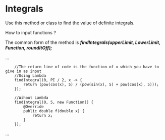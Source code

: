 # Integrals
Use this method or class to find the value of definite integrals.

How to input functions ?

The common form of the method is _**findIntegrals(upperLimit, LowerLimit, Function, roundItOff);**_

...

        //The return line of code is the function of x which you have to give in as input
        //Using Lambda
        findIntegral(0, PI / 2, x -> {
            return (pow(cos(x), 5) / (pow(sin(x), 5) + pow(cos(x), 5)));
        });
        
        //Wihout Lambda
        findIntegral(0, 5, new Function() {
            @Override
            public double f(double x) {
                return x;
            }
        });
        
...
